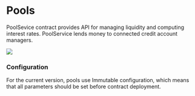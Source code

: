 # Pools

PoolSevice contract provides API for managing liquidity and computing interest rates. PoolService lends money to connected credit account managers.

![](<../../.gitbook/assets/Gearbox\_white.010 (1).jpeg>)

### Configuration

For the current version, pools use Immutable configuration, which means that all parameters should be set before contract deployment.&#x20;

